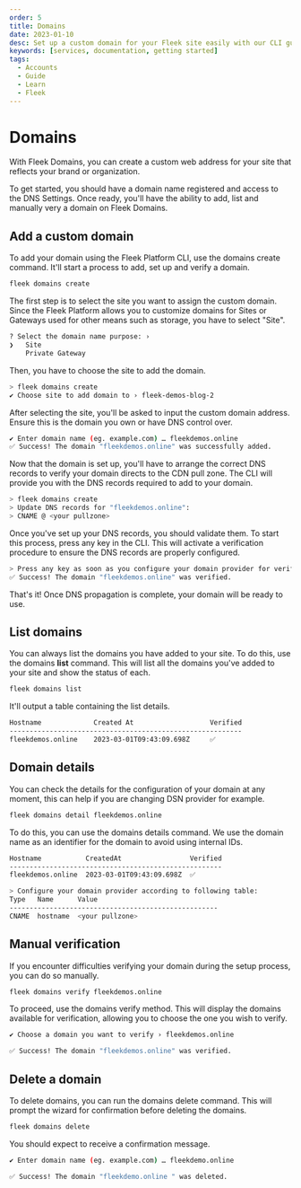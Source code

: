 ```yaml
---
order: 5
title: Domains
date: 2023-01-10
desc: Set up a custom domain for your Fleek site easily with our CLI guide. Add, verify, and manage effortlessly.
keywords: [services, documentation, getting started]
tags:
  - Accounts
  - Guide
  - Learn
  - Fleek
---
```


# Domains

With Fleek Domains, you can create a custom web address for your site that reflects your brand or organization.

To get started, you should have a domain name registered and access to the DNS Settings. Once ready, you'll have the ability to add, list and manually very a domain on Fleek Domains.

## Add a custom domain

To add your domain using the Fleek Platform CLI, use the domains create command. It'll start a process to add, set up and verify a domain.

```sh
fleek domains create
```

The first step is to select the site you want to assign the custom domain. Since the Fleek Platform allows you to customize domains for Sites or Gateways used for other means such as storage, you have to select "Site".

```sh
? Select the domain name purpose: ›
❯   Site
    Private Gateway
```

Then, you have to choose the site to add the domain.

```sh
> fleek domains create
✔ Choose site to add domain to › fleek-demos-blog-2
```

After selecting the site, you'll be asked to input the custom domain address. Ensure this is the domain you own or have DNS control over.

```sh
✔ Enter domain name (eg. example.com) … fleekdemos.online
✅ Success! The domain "fleekdemos.online" was successfully added.
```

Now that the domain is set up, you'll have to arrange the correct DNS records to verify your domain directs to the CDN pull zone. The CLI will provide you with the DNS records required to add to your domain.

```sh
> fleek domains create
> Update DNS records for "fleekdemos.online":
> CNAME @ <your pullzone>
```

Once you've set up your DNS records, you should validate them. To start this process, press any key in the CLI. This will activate a verification procedure to ensure the DNS records are properly configured.

```sh
> Press any key as soon as you configure your domain provider for verification.
✅ Success! The domain "fleekdemos.online" was verified.
```

That's it! Once DNS propagation is complete, your domain will be ready to use.

## List domains

You can always list the domains you have added to your site. To do this, use the domains **list** command. This will list all the domains you've added to your site and show the status of each.

```sh
fleek domains list
```

It'll output a table containing the list details.

```sh
Hostname             Created At                   Verified
----------------------------------------------------------
fleekdemos.online    2023-03-01T09:43:09.698Z     ✅
```

## Domain details

You can check the details for the configuration of your domain at any moment, this can help if you are changing DSN provider for example.

```sh
fleek domains detail fleekdemos.online
```

To do this, you can use the domains details command. We use the domain name as an identifier for the domain to avoid using internal IDs.

```sh
Hostname           CreatedAt                 Verified
-----------------------------------------------------
fleekdemos.online  2023-03-01T09:43:09.698Z  ✅

> Configure your domain provider according to following table:
Type   Name      Value
----------------------------------------------------
CNAME  hostname  <your pullzone>
```

## Manual verification

If you encounter difficulties verifying your domain during the setup process, you can do so manually.

```sh
fleek domains verify fleekdemos.online
```

To proceed, use the domains verify method. This will display the domains available for verification, allowing you to choose the one you wish to verify.

```sh
✔ Choose a domain you want to verify › fleekdemos.online

✅ Success! The domain "fleekdemos.online" was verified.
```

## Delete a domain

To delete domains, you can run the domains delete command. This will prompt the wizard for confirmation before deleting the domains.

```sh
fleek domains delete
```

You should expect to receive a confirmation message.

```sh
✔ Enter domain name (eg. example.com) … fleekdemo.online

✅ Success! The domain "fleekdemo.online " was deleted.
```
